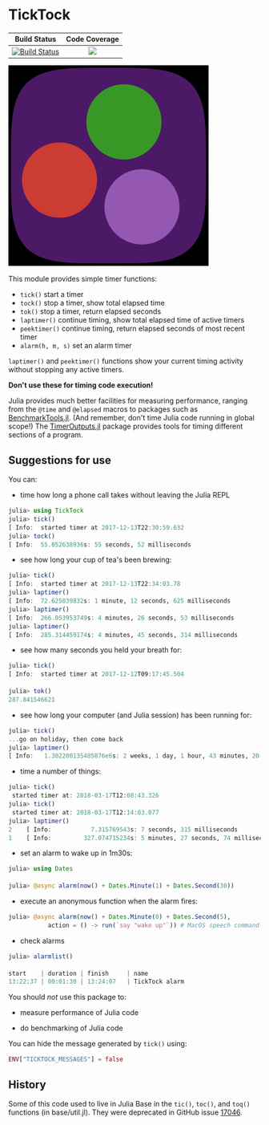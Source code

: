 # TickTock

| **Build Status**                          | **Code Coverage**               |
|:-----------------------------------------:|:-------------------------------:|
| [![Build Status][ci-img]][ci-url]         | [![][codecov-img]][codecov-url] |


![tick tock](images/ticktock.gif)

This module provides simple timer functions:

- `tick()`  start a timer
- `tock()`  stop a timer, show total elapsed time
- `tok()`   stop a timer, return elapsed seconds
- `laptimer()` continue timing, show total elapsed time of active timers
- `peektimer()` continue timing, return elapsed seconds of most recent timer
- `alarm(h, m, s)` set an alarm timer

`laptimer()` and `peektimer()` functions show your current timing activity without stopping any active timers.

**Don't use these for timing code execution!**

Julia provides much better facilities for measuring performance, ranging from the `@time` and `@elapsed` macros to packages such as [BenchmarkTools.jl](https://github.com/JuliaCI/BenchmarkTools.jl). (And remember, don't time Julia code running in global scope!) The [TimerOutputs.jl](https://github.com/KristofferC/TimerOutputs.jl) package provides tools for timing different sections of a program.

## Suggestions for use

You can:

- time how long a phone call takes without leaving the Julia REPL

```julia
julia> using TickTock
julia> tick()
[ Info:  started timer at 2017-12-13T22:30:59.632
julia> tock()
[ Info:  55.052638936s: 55 seconds, 52 milliseconds
```

- see how long your cup of tea's been brewing:

```julia
julia> tick()
[ Info:  started timer at 2017-12-13T22:34:03.78
julia> laptimer()
[ Info:  72.625839832s: 1 minute, 12 seconds, 625 milliseconds
julia> laptimer()
[ Info:  266.053953749s: 4 minutes, 26 seconds, 53 milliseconds
julia> laptimer()
[ Info:  285.314459174s: 4 minutes, 45 seconds, 314 milliseconds
```

- see how many seconds you held your breath for:

```julia
julia> tick()
[ Info:  started timer at 2017-12-12T09:17:45.504

julia> tok()
287.841546621
```

- see how long your computer (and Julia session) has been running for:

```julia
julia> tick()
...go on holiday, then come back
julia> laptimer()
[ Info:   1.302200135485876e6s: 2 weeks, 1 day, 1 hour, 43 minutes, 20 seconds, 135 milliseconds
```

- time a number of things:

```julia
julia> tick()
 started timer at: 2018-03-17T12:08:43.326
julia> tick()
 started timer at: 2018-03-17T12:14:03.077
julia> laptimer()
2    [ Info:           7.315769543s: 7 seconds, 315 milliseconds
1    [ Info:         327.074715234s: 5 minutes, 27 seconds, 74 milliseconds
```

- set an alarm to wake up in 1m30s:

```julia
julia> using Dates

julia> @async alarm(now() + Dates.Minute(1) + Dates.Second(30))
```

- execute an anonymous function when the alarm fires:

```julia
julia> @async alarm(now() + Dates.Minute(0) + Dates.Second(5),
           action = () -> run(`say "wake up"`)) # MacOS speech command
```

- check alarms

```julia
julia> alarmlist()

start    | duration | finish     | name
13:22:37 | 00:01:30 | 13:24:07   | TickTock alarm
```

You should *not* use this package to:

- measure performance of Julia code

- do benchmarking of Julia code

You can hide the message generated by `tick()` using:

```julia
ENV["TICKTOCK_MESSAGES"] = false
```

## History

Some of this code used to live in Julia Base in the `tic()`, `toc()`, and `toq()` functions (in base/util.jl). They were deprecated in GitHub issue [17046](https://github.com/JuliaLang/julia/issues/17046).

[codecov-img]: https://codecov.io/gh/cormullion/TickTock.jl/branch/master/graph/badge.svg
[codecov-url]: https://codecov.io/gh/cormullion/TickTock.jl

[ci-img]: https://github.com/cormullion/TickTock.jl/workflows/CI/badge.svg
[ci-url]: https://github.com/cormullion/TickTock.jl/actions?query=workflow%3ACI
